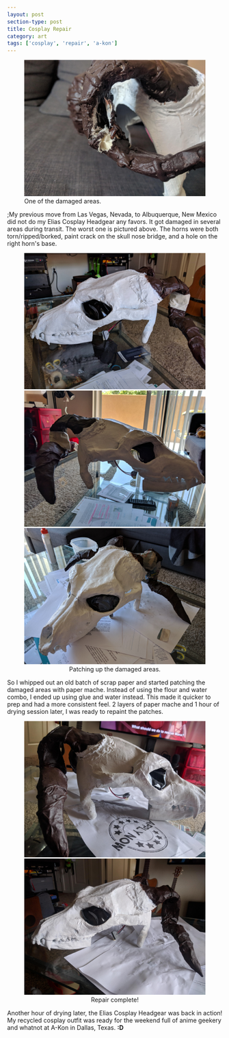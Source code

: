 ```yaml
---
layout: post
section-type: post
title: Cosplay Repair
category: art
tags: ['cosplay', 'repair', 'a-kon']
---
```


<figure>
	<img src="/img/2019-07-03/repair1.jpg">
  <figcaption>One of the damaged areas.</figcaption>
</figure>


;My previous move from Las Vegas, Nevada, to Albuquerque, New Mexico did not do my Elias Cosplay Headgear any favors. It got damaged in several areas during transit. The worst one is pictured above. The horns were both torn/ripped/borked, paint crack on the skull nose bridge, and a hole on the right horn's base.

<figure class="third">
	<img src="/img/2019-07-03/repair2.jpg">
	<img src="/img/2019-07-03/repair3.jpg">
	<img src="/img/2019-07-03/repair4.jpg">
	<figcaption align="center">Patching up the damaged areas.</figcaption>
</figure>

So I whipped out an old batch of scrap paper and started patching the damaged areas with paper mache. Instead of using the flour and water combo, I ended up using glue and water instead. This made it quicker to prep and had a more consistent feel. 2 layers of paper mache and 1 hour of drying session later, I was ready to repaint the patches.

<figure class="half">
    <img src="/img/2019-07-03/repair5.jpg">
    <img src="/img/2019-07-03/repair6.jpg">
    <figcaption align="center">Repair complete!</figcaption>
</figure>

Another hour of drying later, the Elias Cosplay Headgear was back in action! My recycled cosplay outfit was ready for the weekend full of anime geekery and whatnot at A-Kon in Dallas, Texas. <b>:D</b>
